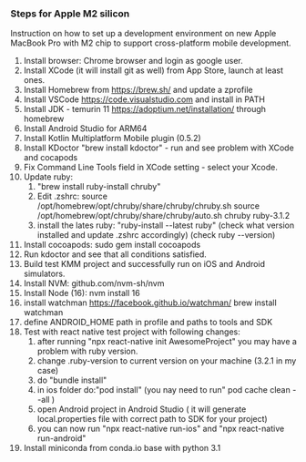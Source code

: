 ### Steps for Apple M2 silicon

Instruction on how to set up a development environment on new Apple MacBook Pro with M2 chip to support cross-platform mobile development.

1. Install browser: Chrome browser and login as google user.
2. Install XCode (it will install git as well) from App Store, launch at least ones.
3. Install Homebrew from https://brew.sh/ and update a zprofile
4. Install VSCode https://code.visualstudio.com and install in PATH
5. Install JDK - temurin 11 https://adoptium.net/installation/ through homebrew
6. Install Android Studio for ARM64
7. Install Kotlin Multiplatform Mobile plugin (0.5.2)
8. Install KDoctor "brew install kdoctor" - run and see problem with XCode and cocapods
9. Fix Command Line Tools field in XCode setting - select your Xcode.
10. Update ruby:
    1. "brew install ruby-install chruby"
    2. Edit .zshrc:
       source /opt/homebrew/opt/chruby/share/chruby/chruby.sh
       source /opt/homebrew/opt/chruby/share/chruby/auto.sh
       chruby ruby-3.1.2
    3. install the lates ruby: "ruby-install --latest ruby" (check what version installed and update .zshrc accordingly) (check ruby --version)
11. Install cocoapods: sudo gem install cocoapods
12. Run kdoctor and see that all conditions satisfied.
13. Build test KMM project and successfully run on iOS and Android simulators.
14. Install NVM: github.com/nvm-sh/nvm
15. Install Node (16): nvm install 16
16. install watchman https://facebook.github.io/watchman/ brew install watchman
17. define ANDROID_HOME path in profile and paths to tools and SDK
18. Test with react native test project with following changes:
    1. after running "npx react-native init AwesomeProject" you may have a problem with ruby version.
    2. change .ruby-version to current version on your machine (3.2.1 in my case)
    3. do "bundle install"
    4. in ios folder do:"pod install" (you nay need to run" pod cache clean --all )
    5. open Android project in Android Studio ( it will generate local.properties file with correct path to SDK for your project)
    6. you can now run "npx react-native run-ios" and "npx react-native run-android"
19. Install miniconda from conda.io base with python 3.1
